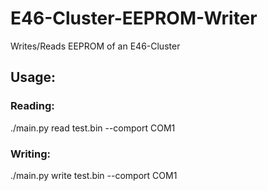 # E46-Cluster-EEPROM-Writer
Writes/Reads EEPROM of an E46-Cluster


## Usage:

### Reading:
./main.py read test.bin --comport COM1
### Writing:
./main.py write test.bin --comport COM1